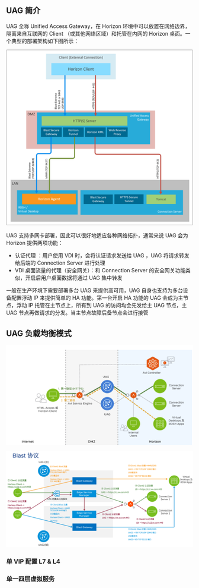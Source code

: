 ## UAG 简介

UAG 全称 Unified Access Gateway，在 Horizon 环境中可以放置在网络边界，隔离来自互联网的 Client （或其他网络区域）和托管在内网的 Horizon 桌面。一个典型的部署架构如下图所示：

![img](./.assets/高可用UAG/16154611_62d26cc3b26a957898.png)

UAG 支持多网卡部署，因此可以很好地适应各种网络拓扑，通常来说 UAG 会为 Horizon 提供两项功能：

- 认证代理 ：用户使用 VDI 时，会将认证请求发送给 UAG ，UAG 将请求转发给后端的 Connection Server 进行处理
- VDI 桌面流量的代理（安全网关）：和 Connection Server 的安全网关功能类似，开启后用户桌面数据将通过 UAG 集中转发

一般在生产环境下需要部署多台 UAG 来提供高可用，UAG 自身也支持为多台设备配置浮动 IP 来提供简单的 HA 功能。第一台开启 HA 功能的 UAG 会成为主节点，浮动 IP 托管在主节点上，所有到 UAG 的访问均会先发给主 UAG 节点，主 UAG 节点再做请求的分发。当主节点故障后备节点会进行接管

## UAG 负载均衡模式

![image-20240806172526369](./.assets/高可用UAG/image-20240806172526369.png)

![img](./.assets/高可用UAG/16154611_62d26cc39d95d58481.png)

### 单 VIP 配置 L7 & L4



### 单一四层虚拟服务

